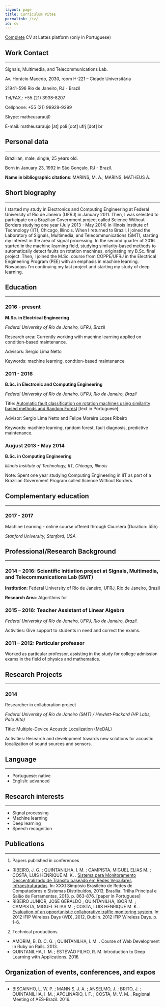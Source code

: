 ```yaml
---
layout: page
title: Curriculum Vitae
permalink: /cv/
id: cv
---
```


[Complete](http://lattes.cnpq.br/3790573686920537) CV at Lattes platform (only in Portuguese)

## Work Contact
---
Signals, Multimedia, and Telecommunications Lab.

Av. Horácio Macedo, 2030, room H-221 – Cidade Universitária

21941-598 Rio de Janeiro, RJ - Brazil

Tel/FAX.: +55 (21) 3938-8207

Cellphone: +55 (21) 99928-9299

Skype: matheusarauj0

E-mail: matheusaraujo [at] poli [dot] ufrj [dot] br

## Personal data
---
Brazilian, male, single, 25 years old.

Born in January 23, 1992 in São Gonçalo, RJ - Brazil.

**Name in bibliographic citations**: MARINS, M. A.; MARINS, MATHEUS A.

## Short biography
---

I started my study in Electronics and Computing Engineering at Federal University of Rio de Janeiro (UFRJ) in January 2011. Then, I was selected to participate on a Brazilian Government project called Science Without Borders studying one year (July 2013 - May 2014) in Illinois Institute of Technology (IIT), Chicago, Illinois. When I returned to Brazil, I joined the Laboratory of Signals, Multimedia, and Telecommunications (SMT), starting my interest in the area of signal processing. In the second quarter of 2016 started in the machine learning field, studying similarity-based methods to automatically detect faults on rotation machines, originating my B.Sc. final project. Then, I joined the M.Sc. course from COPPE/UFRJ in the Electrical Engineering Program (PEE) with an emphasis in machine learning. Nowadays I'm continuing my last project and starting my study of deep learning.

## Education
---

### 2016 - present

**M.Sc. in Electrical Engineering**

*Federal University of Rio de Janeiro, UFRJ, Brazil*

Research area: Currently working with machine learning applied on condition-based maintenance.  

Advisors: Sergio Lima Netto

Keywords: machine learning, condtion-based maintenance

### 2011 - 2016

**B.Sc. in Electronic and Computing Engineering**

*Federal University of Rio de Janeiro, UFRJ, Rio de Janeiro, Brazil*

Title: [Automatic fault classification on rotation machines using similarity based methods and Random Forest](/assets/docs/bsc_finalproject.pdf) [text in Portuguese]

Advisor: Sergio Lima Netto and Felipe Moreira Lopes Ribeiro

Keywords: machine learning, random forest, fault diagnosis, predictive maintenance.

### August 2013 - May 2014

**B.Sc. in Computing Engineering**

*Illinois Institute of Technology, IIT, Chicago, Illinois*

Note: Spent one year studying Computing Engineering in IIT as part of a Brazilian Government Program called Science Without Borders.

## Complementary education
---
### 2017 - 2017

Machine Learning - online course offered through Coursera (Duration: 55h)

*Stanford University, Stanford, USA.*

## Professional/Research Background
---

### 2014 – 2016: Scientific Initiation project at Signals, Multimedia, and Telecommunications Lab (SMT)

**Institution**: Federal University of Rio de Janeiro, UFRJ, Rio de Janeiro, Brazil

**Research Area**: Algorithms for

### 2015 – 2016: Teacher Assistant of Linear Algebra

*Federal University of Rio de Janeiro, UFRJ, Rio de Janeiro, Brazil.*

Activities: Give support to students in need and correct the exams.

### 2011 – 2012: Particular professor

Worked as particular professor, assisting in the study for college admission exams in the field of physics and mathematics.

## Research Projects
---

### 2014

Researcher in collaboration project

*Federal University of Rio de Janeiro (SMT) / Hewlett-Packard (HP Labs, Palo Alto)*

Title: Multiple-Device Acoustic Localization (MeDAL)

Activities: Research and development towards new solutions for acoustic localization of sound sources and sensors.


## Language
---
* Portuguese: native
* English: advanced

## Research interests
---
*	Signal processing
*	Machine learning
*	Deep learning
* Speech recognition



## Publications
---

1. Papers published in conferences
  * RIBEIRO, J. G. ; QUINTANILHA, I. M. ; CAMPISTA, MIGUEL ELIAS M. ; COSTA, LUIS HENRIQUE M. K. . [Sistema para Monitoramento Descentralizado de Trânsito baseado em Redes Veiculares Infraestruturadas](https://www.gta.ufrj.br/ftp/gta/TechReports/JCC13.pdf). In: XXXI Simpósio Brasileiro de Redes de Computadores e Sistemas Distribuídos, 2013, Brasília. Trilha Principal e Salão de Ferramentas, 2013. p. 863-876. [paper in Portuguese]
  * RIBEIRO JUNIOR, JOSE GERALDO ; QUINTANILHA, IGOR M. ; CAMPISTA, MIGUEL ELIAS M. ; COSTA, LUIS HENRIQUE M. K. . [Evaluation of an opportunistic collaborative traffic monitoring system](http://ieeexplore.ieee.org/abstract/document/6402879/?reload=true). In: 2012 IFIP Wireless Days (WD), 2012, Dublin. 2012 IFIP Wireless Days. p. 1-6.


2. Technical productions
  * AMORIM, B. D. C. G. ; QUINTANILHA, I. M. . Course of Web Development in Ruby on Rails. 2013.
  * QUINTANILHA, I. M. ; ESTEVÃO FILHO, R. M. Introduction to Deep Learning with Applications. 2016.


## Organization of events, conferences, and expos
---
* BISCAINHO, L. W. P. ; MANNIS, J. A. ; ANSELMO, J. ; BRITO, J. ; QUINTANILHA, I. M. ; APOLINARIO, I. F. ; COSTA, M. V. M. . Regional Meeting of AES-Brazil. 2016.
